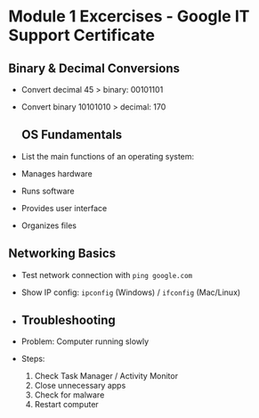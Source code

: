 # Module 1 Excercises - Google IT Support Certificate

## Binary & Decimal Conversions
- Convert decimal 45 > binary: 00101101
- Convert binary 10101010 > decimal: 170

  ## OS Fundamentals
- List the main functions of an operating system:
- Manages hardware
- Runs software
- Provides user interface
- Organizes files
  
## Networking Basics
- Test network connection with `ping google.com`
- Show IP config: `ipconfig` (Windows) / `ifconfig` (Mac/Linux)

- ## Troubleshooting
- Problem: Computer running slowly
- Steps:
  1. Check Task Manager / Activity Monitor
  2. Close unnecessary apps
  3. Check for malware
  4. Restart computer
